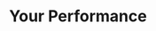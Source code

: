 ---
ee_id_thing: '4257'
site: '1'
type: '2'
inv_num: 2015-007
add_credit:
url: 2015-007-your-performance
title: Your Performance
year: '2015'
display_year: '2015'
medium: Foam noodles, tailored Adidas tracksuits
dims: 140 cm x variable width x variable depth
pitch:
ps:
live_url:
youtube:
related_code:
imgs: your-performance-2015-007-full-database-JH.jpg,your-performance-2015-007-detail-database-JH.jpg
subheading:
download:
commission:
related:
layout: things-i-made
---